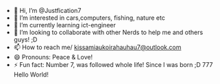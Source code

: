- 👋 Hi, I’m @Justfication7
- 👀 I’m interested in cars,computers, fishing, nature etc
- 🌱 I’m currently learning ict-engineer
- 💞️ I’m looking to collaborate with other Nerds to help me and others guys! ;D
- 📫 How to reach me/ kissamiaukoirahauhau7@outlook.com
- 😄 Pronouns: Peace & Love!
- ⚡ Fun fact: Number 7, was followed whole life! Since I was born ;D 777
Hello World! 
